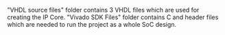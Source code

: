 "VHDL source files" folder contains 3 VHDL files which are used for creating the IP Core. 
"Vivado SDK Files" folder contains C and header files which are needed to run the project as a whole SoC design.  
